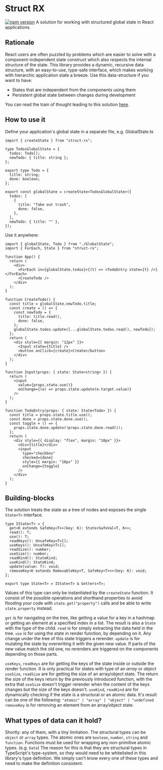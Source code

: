 # Struct RX
[![npm version](https://badge.fury.io/js/struct-rx.svg)](https://badge.fury.io/js/struct-rx)
A solution for working with structured global state in React applications.

## Rationale
React users are often puzzled by problems which are easier to solve with a component-independent state construct which also respects the internal structure of the state. This library provides a dynamic, recursive data structure, with an easy-to-use, type-safe interface, which makes working with hierarchic application state a breeze.
Use this data-structure if you want to have:
- States that are independent from the components using them
- Persistent global state between changes during development

You can read the train of thought leading to this solution [here](docs/implementation-details.md).

## How to use it
Define your application's global state in a separate file, e.g. GlobalState.ts
```
import { createState } from "struct-rx";

type TodosGlobalState = {
  todos: Todo[];
  newTodo: { title: string };
};

export type Todo = {
  title: string;
  done: boolean;
};

export const globalState = createState<TodosGlobalState>({
  todos: [
    {
      title: "Take out trash",
      done: false,
    },
  ],
  newTodo: { title: "" },
});
```
Use it anywhere:
```
import { globalState, Todo } from "./GlobalState";
import { ForEach, State } from "struct-rx";

function App() {
  return (
    <div>
      <ForEach in={globalState.todos}>{(t) => <TodoEntry state={t} />}</ForEach>
      <CreateTodo />
    </div>
  );
}

function CreateTodo() {
  const title = globalState.newTodo.title;
  const create = () => {
    const newTodo = {
      title: title.read(),
      done: false,
    };
    globalState.todos.update([...globalState.todos.read(), newTodo]);
  };
  return (
    <div style={{ margin: "12px" }}>
      <Input state={title} />
      <button onClick={create}>Create</button>
    </div>
  );
}

function Input(props: { state: State<string> }) {
  return (
    <input
      value={props.state.use()}
      onChange={(e) => props.state.update(e.target.value)}
    />
  );
}

function TodoEntry(props: { state: State<Todo> }) {
  const title = props.state.title.use();
  const done = props.state.done.use();
  const toggle = () => {
    props.state.done.update(!props.state.done.read());
  };
  return (
    <div style={{ display: "flex", margin: "10px" }}>
      <div>{title}</div>
      <input
        type="checkbox"
        checked={done}
        style={{ margin: "10px" }}
        onChange={toggle}
      />
    </div>
  );
}
```
## Building-blocks
The solution treats the state as a tree of nodes and exposes the single ``State<T>`` interface.
```
type IState<T> = {
  get<K extends SafeKey<T>>(key: K): State<SafeVal<T, K>>;
  read(): T;
  use(): T;
  readKeys(): UnsafeKey<T>[];
  useKeys(): UnsafeKey<T>[];
  readSize(): number;
  useSize(): number;
  readKind(): StateKind;
  useKind(): StateKind;
  update(value: T): void;
  removeKey<K extends RemovableKey<T, SafeKey<T>>>(key: K): void;
};

export type State<T> = IState<T> & Getters<T>;
```
Values of this type can only be instantiated by the ``createState`` function.
It consist of the possible operations and shorthand properties to avoid flooding your code with ``state.get("property")`` calls and be able to write ``state.property`` instead.

``get`` is for navigating on the tree, like getting a value for a key in a hashmap or getting an element at a specified index in a list. The result is also a ``State`` with the type of the child.
``read`` is for simply extracting the data held in the tree.
``use`` is for using the state in render function, by depending on it. Any change under the tree of this state triggers a rerender.
``update`` is for mutating the state by overwriting it with the given new value. If parts of the new value match the old one, no rerenders are triggered on the components depending on those parts.

``useKeys``, ``readKeys`` are for getting the keys of the state inside or outside the render function. It is only practical for states with type of an *array* or *object*
``useSize``, ``readSize`` are for getting the size of an array/object state. The return the size of the keys return by the previously introduced function, with the extra that ``useSize`` doesn't trigger rerender when the content of the keys changes but the size of the keys doesn't.
``useKind``, ``readKind`` are for dynamically checking if the state is a structural or an atomic data. It's result can be one of the following: ``"atomic" | "array" | "object" | "undefined``
``removeKey`` is for removing an element from an array/object state.
## What types of data can it hold?
Shortly: any of them, with a tiny limitation.
The structural types can be ``object`` or ``array`` types.
The atomic ones are ``boolean``, ``number``, ``string`` and ``function``.
Functions must be used for wrapping any non-primitive atomic types. (e.g. ``Date``) The reason for this is that they are structural types in TypeScript's type-system, so they would need to be whitelisted in this library's type definition. We simply can't know every one of these types and need to make the definition consistent.
